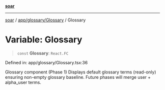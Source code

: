 [**soar**](../../../../README.md)

***

[soar](../../../../modules.md) / [app/glossary/Glossary](../README.md) / Glossary

# Variable: Glossary

> `const` **Glossary**: `React.FC`

Defined in: app/glossary/Glossary.tsx:36

Glossary component (Phase 1)
Displays default glossary terms (read-only) ensuring non-empty glossary baseline.
Future phases will merge user + alpha_user terms.
